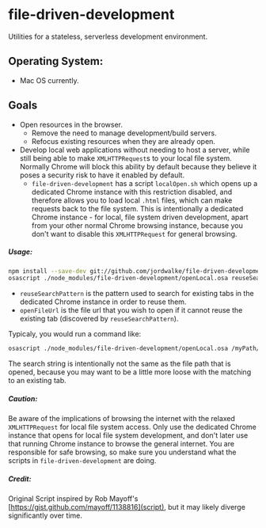 # file-driven-development
Utilities for a stateless, serverless development environment.

## Operating System:
- Mac OS currently.

## Goals
- Open resources in the browser.
  - Remove the need to manage development/build servers.
  - Refocus existing resources when they are already open.
- Develop local web applications without needing to host a server, while still being able to make `XMLHTTPRequest`s to your local file system. Normally Chrome will block this ability by default because they believe it poses a security risk to have it enabled by default.
  - `file-driven-development` has a script `localOpen.sh` which opens up a dedicated Chrome instance with this restriction disabled, and therefore allows you to load local `.html` files, which can make requests back to the file system. This is intentionally a dedicated Chrome instance - for local, file system driven development, apart from your other normal Chrome browsing instance, because you don't want to disable this `XMLHTTPRequest` for general browsing.

##### Usage:

```sh
npm install --save-dev git://github.com/jordwalke/file-driven-development.git
osascript ./node_modules/file-driven-development/openLocal.osa reuseSearchPattern openFileUrl
```


- `reuseSearchPattern` is the pattern used to search for existing tabs in the dedicated Chrome instance in order to reuse them.
- `openFileUrl` is the file url that you wish to open if it cannot reuse the existing tab (discovered by `reuseSearchPattern`).


Typicaly, you would run a command like:

```sh
osascript ./node_modules/file-driven-development/openLocal.osa /myPath/foo.html file:///myPath/foo.html
```

The search string is intentionally not the same as the file path that is opened, because you may want to be a little more loose with the matching to an existing tab. 

##### Caution:

Be aware of the implications of browsing the internet with the relaxed `XMLHTTPRequest` for local file system access. Only use the dedicated Chrome instance that opens for local file system development, and don't later use that running Chrome instance to browse the general internet. You are responsible for safe browsing, so make sure you understand what the scripts in `file-driven-development` are doing.


##### Credit:

Original Script inspired by Rob Mayoff's
[https://gist.github.com/mayoff/1138816](script), but it may likely diverge
significantly over time.
